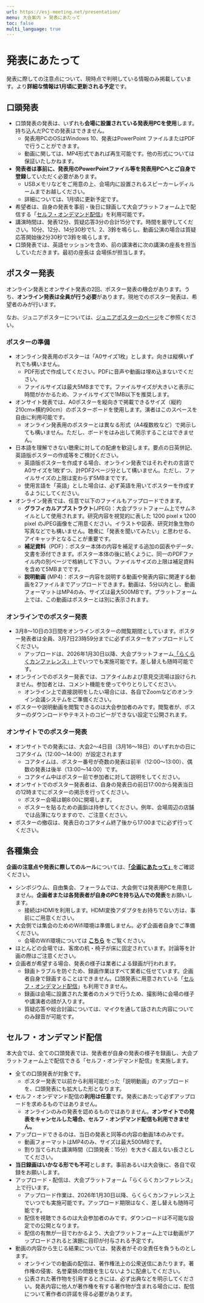 ```yaml
---
url: https://esj-meeting.net/presentation/
menu: 大会案内 > 発表にあたって
toc: false
multi_language: true
---
```


# 発表にあたって

発表に際しての注意点について、現時点で判明している情報のみ掲載しています。より**詳細な情報は1月頃に更新される予定**です。

## 口頭発表

- 口頭発表の発表は、いずれも**会場に設置されている発表用PCを使用**します。持ち込んだPCでの発表はできません。
	- 発表用PCのOSはWindows 10、発表はPowerPoint ファイルまたはPDFで行うことができます。
	- 動画に関しては、MP4形式であれば再生可能です。他の形式については保証いたしかねます。
- **発表者は事前に、発表用のPowerPointファイル等を発表用PCへとご自身で登録**していただく必要があります。
    - USBメモリなどをご用意の上、会場内に設置されるスピーカーレディルームまでお越しください。
    - 詳細については、1月頃に更新予定です。
- 希望者は、自身の発表を事前・後日に録画して大会プラットフォーム上で配信する「[セルフ・オンデマンド配信](#セルフ・オンデマンド配信)」を利用可能です。
- 講演時間は、発表12分、質疑応答3分の合計15分です。時間を厳守してください。10分、12分、14分30秒で1、2、3鈴を鳴らし、動画公演の場合は質疑応答開始後2分30秒で3鈴を鳴らします。
- 口頭発表では、英語セッションを含め、前の講演者に次の講演の座長を担当していただきます。最初の座長は 会場係が担当します。

## ポスター発表

オンライン発表とオンサイト発表の2回、ポスター発表の機会があります。うち、**オンライン発表は全員が行う必要**があります。現地でのポスター発表は、希望者のみが行います。

なお、ジュニアポスターについては、[ジュニアポスターのページ](/juniorposter#ジュニアポスター発表にあたって)をご参照ください。

### ポスターの準備

- オンライン発表用のポスターは「A0サイズ1枚」とします。向きは縦横いずれでも構いません。
    - PDF形式で作成してください。PDFに音声や動画は埋め込まないでください。
    - ファイルサイズは最大5MBまでです。ファイルサイズが大きいと表示に時間がかかるため、ファイルサイズで1MB以下を推奨します。 
- オンサイト発表では、A0ポスターを縦向きで掲載できるサイズ（縦約210cm×横約90cm）のポスターボードを使用します。演者はこのスペースを自由に利用可能です。
    - オンライン発表用のポスターとは異なる形式（A4複数枚など）で掲示しても構いません。ただし、ボードをはみ出して掲示することはできません。
- 日本語を理解できない聴衆に対しての配慮を歓迎します。要点の日英併記、英語版ポスターの作成等をご検討ください。
    - 英語版ポスターを作成する場合、オンライン発表ではそれぞれの言語でA0サイズを1枚ずつ、計PDF2ページ分として構いません。ただし、ファイルサイズの上限は変わらず5MBまでです。
    - 使用言語を「英語」とした場合は、必ず英語を用いてポスターを作成するようにしてください。
- オンライン発表では、任意で以下のファイルもアップロードできます。
    - **グラフィカルアブストラクト**(JPEG)：大会プラットフォーム上でサムネイルとして使用されます。研究内容を視覚的に表した 1200 pixel x 1200 pixel のJPEG画像をご用意ください。イラストや図表、研究対象生物の写真などでも構いません。聴衆に「発表を聞いてみたい」と思わせる、アイキャッチとなることが重要です。
    - **補足資料**（PDF）：ポスター本体の内容を補足する追加の図表やデータ、文書を添付できます。ポスター本体の後に続くように、同一のPDFファイル内の別ページで格納して下さい。ファイルサイズの上限は補足資料を含めて5MBまでです。<!-- #コメントのファイル添付機能にアップするやり方もあるようだが、周知するか、周知の方法についは要検討 -->
    - **説明動画** (MP4)：ポスター内容を説明する動画や発表内容に関連する動画を2ファイルまでアップロードできます。動画は、5分以内とし、動画フォーマットはMP4のみ、サイズは最大500MBです。プラットフォーム上では、この動画はポスターとは別に表示されます。

### オンラインでのポスター発表

- 3月8～10日の3日間をオンラインポスターの閲覧期間としています。ポスター発表者は全員、3月7日23時59分までに必ずポスターをアップロードしてください。
    - アップロードは、2026年1月30日以降、大会プラットフォーム[「らくらくカンファレンス」](https://esj72.gakkai.online/)上でいつでも実施可能です。差し替えも随時可能です。
- オンラインでのポスター発表では、コアタイムおよび意見交流場は設けられません。参加者とは、コメント機能を使ってやりとりしてください。
    - オンライン上で直接説明をしたい場合には、各自でZoomなどのオンライン会議システムをご準備ください。
- ポスターや説明動画を閲覧できるのは大会参加者のみです。閲覧者が、ポスターのダウンロードやテキストのコピーができない設定で公開されます。

### オンサイトでのポスター発表

- オンサイトでの発表には、大会2～4日目（3月16～18日）のいずれかの日にコアタイム（12:00～14:00）が設定されます
    - コアタイムは、ポスター番号が奇数の発表は前半（12:00～13:00）、偶数の発表は後半（13:00～14:00）です。
    - コアタイム中はポスター前で参加者に対して説明をしてください。
- オンサイトでのポスター発表者は、自身の発表日の前日17:00から発表当日の12時までにポスターの掲示を行ってください。
    - ポスター会場は朝8:00に開場します。
    - ポスターを貼るための画鋲は持参してください。例年、会場周辺の店舗では品薄になりますので、ご注意ください。
- ポスターの撤収は、発表日のコアタイム終了後から17:00までに必ず行ってください。

## 各種集会

**企画の注意点や発表に際してのルール**については、[**「企画にあたって」**](/regist_session#企画にあたって)をご確認ください。

- シンポジウム、自由集会、フォーラムでは、大会側では発表用PCを用意しません。**企画者または各発表者が自身のPCを持ち込んでの発表**をお願いします。
    - 接続はHDMIを利用します。HDMI変換アダプタをお持ちでない方は、事前にご用意ください。
- 大会側では集会のためのWifi環境は準備しません。必ず企画者自身でご準備ください。
    - 会場のWifi環境については [**こちら**](/about#会場のWi-Fi環境) をご覧ください。
- ほとんどの会場では、客席の机・椅子が床に固定されています。討論等を計画の際はご注意ください。
- 企画者が希望する場合、発表の様子は業者による録画が行われます。
    - 録画トラブルを防ぐため、録画作業はすべて業者に任せています。企画者自身で録画することはできません。口頭発表に用意されている「[セルフ・オンデマンド配信](#セルフ・オンデマンド配信)」も利用できません。
    - 録画は会場に設置された業者のカメラで行うため、撮影時に会場の様子や講演者の顔が入ります。
    - 質疑応答や総合討論については、マイクを通して話された内容についてのみ録音が可能です。

## セルフ・オンデマンド配信

本大会では、全ての口頭発表では、発表者が自身の発表の様子を録画し、大会プラットフォーム上で配信できる「セルフ・オンデマンド配信」を実施します。

- 全ての口頭発表が対象です。
    - ポスター発表で以前から利用可能だった「説明動画」のアップロードを、口頭発表にも拡大した形となります。
- セルフ・オンデマンド配信の**利用は任意**です。発表にあたって必ずアップロードを求めるものではありません。
    - オンラインのみの発表を認めるものではありません。**オンサイトでの発表をキャンセルした場合、セルフ・オンデマンド配信も利用できません。**
- アップロードできるのは、当日の発表と同等の内容の動画1本のみです。
    - 動画フォーマットはMP4のみ、サイズは最大500MBです。
    - 割り当てられた講演時間（口頭発表：15分）を大きく超えない長さとしてください。
- **当日録画はいかなる形でも不可**とします。事前あるいは大会後に、各自で収録をお願いします。
- アップロード・配信は、大会プラットフォーム「らくらくカンファレンス」上で行います。
    - アップロード作業は、2026年1月30日以降、らくらくカンファレンス上でいつでも実施可能です。アップロード期限はなく、差し替えも随時可能です。
    - 配信を視聴できるのは大会参加者のみです。ダウンロードは不可能な設定での公開となります。
    - 配信の有無が一目でわかるよう、大会プラットフォーム上では動画がアップロードされると演題に目印が付与される予定です。
- 動画の内容から生じる結果については、発表者がその全責任を負うものとします。
    - オンラインでの動画の配信は、著作権法上の公衆送信にあたります。著作権の侵害、名誉棄損の問題を生じないように配慮してください。
    - 公表された著作物を引用するときには、必ず出典などを明示してください。発表内容に他人が著作権を有する著作物が含まれる場合には、配信について著作者の許諾を得る必要があります。

